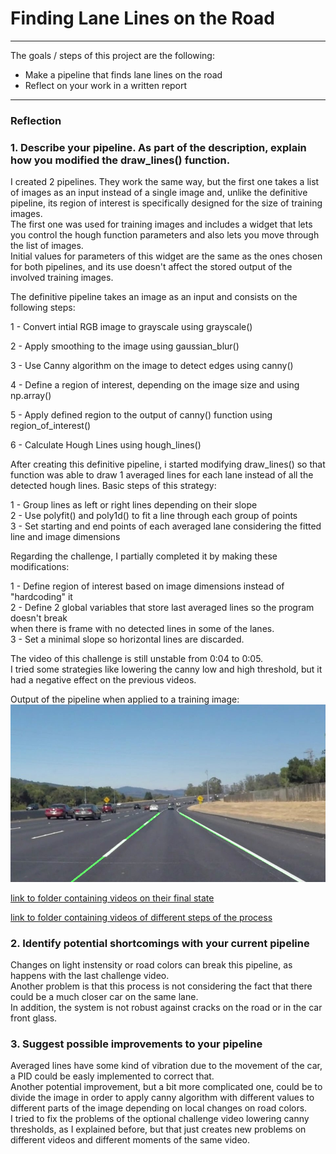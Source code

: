 # **Finding Lane Lines on the Road** 


---


The goals / steps of this project are the following:
* Make a pipeline that finds lane lines on the road
* Reflect on your work in a written report


[image1]: ./test_images_output/out_solidWhiteCurve.jpg "output"

---

### Reflection

### 1. Describe your pipeline. As part of the description, explain how you modified the draw_lines() function.

I created 2 pipelines. 
They work the same way, but the first one takes a list of images as an input instead of a single image and,
unlike the definitive pipeline, its region of interest is specifically designed for the size of training images.  
The first one was used for training images and includes a widget that lets you control the hough function parameters 
and also lets you move through the list of images.  
Initial values for parameters of this widget are the same as the ones chosen for both pipelines, and its use
doesn't affect the stored output of the involved training images.  

The definitive pipeline takes an image as an input and consists on the following steps:  

  1 - Convert intial RGB image to grayscale using grayscale()  

  2 - Apply smoothing to the image using gaussian_blur()  

  3 - Use Canny algorithm on the image to detect edges using canny()  

  4 - Define a region of interest, depending on the image size and using  np.array()  

  5 - Apply defined region to the output of canny() function using region_of_interest()  

  6 - Calculate Hough Lines using hough_lines()  
  
After creating this definitive pipeline, i started modifying draw_lines() so that function
was able to draw 1 averaged lines for each lane instead of all the detected hough lines.
Basic steps of this strategy:  

  1 - Group lines as left or right lines depending on their slope  
  2 - Use polyfit() and poly1d() to fit a line through each group of points  
  3 - Set starting and end points of each averaged lane considering the fitted line and image dimensions  
  
Regarding the challenge, I partially completed it by making these modifications:  

  1 - Define region of interest based on image dimensions instead of "hardcoding" it  
  2 - Define 2 global variables that store last averaged lines so the program doesn't break  
      when there is frame with no detected lines in some of the lanes.  
  3 - Set a minimal slope so horizontal lines are discarded.  
  
 The video of this challenge is still unstable from 0:04 to 0:05.  
 I tried some strategies like lowering the canny low and high threshold, but it had a negative effect on the previous videos.  


Output of the pipeline when applied to a training image:  
![alt text][image1]  

[link to folder containing videos on their final state](test_videos_output)  

[link to folder containing videos of different steps of the process](other_outputs)  


### 2. Identify potential shortcomings with your current pipeline


Changes on light instensity or road colors can break this pipeline, as happens with the last challenge video.   
Another problem is that this process is not considering the fact that there could be a much closer car on the same lane.  
In addition, the system is not robust against cracks on the road or in the car front glass.  


### 3. Suggest possible improvements to your pipeline

Averaged lines have some kind of vibration due to the movement of the car, a PID could be easly implemented to correct that.  
Another potential improvement, but a bit more complicated one, could be to divide the image in order to apply canny algorithm
with different values to different parts of the image depending on local changes on road colors.  
I tried to fix the problems of the optional challenge video lowering canny thresholds, as I explained before, but that 
just creates new problems on different videos and different moments of the same video.
